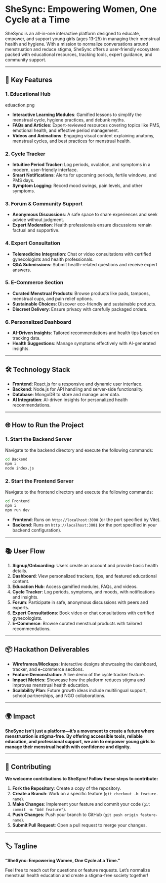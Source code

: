 # **SheSync: Empowering Women, One Cycle at a Time**

SheSync is an all-in-one interactive platform designed to educate, empower, and support young girls (ages 13-25) in managing their menstrual health and hygiene. With a mission to normalize conversations around menstruation and reduce stigma, SheSync offers a user-friendly ecosystem packed with educational resources, tracking tools, expert guidance, and community support.

---

## 🚀 **Key Features**

### 1. **Educational Hub**
eduaction.png
- **Interactive Learning Modules**: Gamified lessons to simplify the menstrual cycle, hygiene practices, and debunk myths.  
- **FAQs and Articles**: Expert-reviewed resources covering topics like PMS, emotional health, and effective period management.  
- **Videos and Animations**: Engaging visual content explaining anatomy, menstrual cycles, and best practices for menstrual health.

### 2. **Cycle Tracker**
- **Intuitive Period Tracker**: Log periods, ovulation, and symptoms in a modern, user-friendly interface.  
- **Smart Notifications**: Alerts for upcoming periods, fertile windows, and PMS days.  
- **Symptom Logging**: Record mood swings, pain levels, and other symptoms.

### 3. **Forum & Community Support**
- **Anonymous Discussions**: A safe space to share experiences and seek advice without judgment.  
- **Expert Moderation**: Health professionals ensure discussions remain factual and supportive.

### 4. **Expert Consultation**
- **Telemedicine Integration**: Chat or video consultations with certified gynecologists and health professionals.  
- **Q&A Submissions**: Submit health-related questions and receive expert answers.

### 5. **E-Commerce Section**
- **Curated Menstrual Products**: Browse products like pads, tampons, menstrual cups, and pain relief options.  
- **Sustainable Choices**: Discover eco-friendly and sustainable products.  
- **Discreet Delivery**: Ensure privacy with carefully packaged orders.

### 6. **Personalized Dashboard**
- **AI-Driven Insights**: Tailored recommendations and health tips based on tracking data.  
- **Health Suggestions**: Manage symptoms effectively with AI-generated insights.

---

## 🛠️ **Technology Stack**

- **Frontend**: React.js for a responsive and dynamic user interface.  
- **Backend**: Node.js for API handling and server-side functionality.  
- **Database**: MongoDB to store and manage user data.  
- **AI Integration**: AI-driven insights for personalized health recommendations.

---

## 🌐 **How to Run the Project**

### **1. Start the Backend Server**
Navigate to the backend directory and execute the following commands:
```bash
cd Backend
npm i
node index.js
```

### **2. Start the Frontend Server**
Navigate to the frontend directory and execute the following commands:
```bash
cd Frontend
npm i
npm run dev
```
- **Frontend**: Runs on `http://localhost:3000` (or the port specified by Vite).  
- **Backend**: Runs on `http://localhost:3001` (or the port specified in your backend configuration).

---

## 📚 **User Flow**
1. **Signup/Onboarding**: Users create an account and provide basic health details.  
2. **Dashboard**: View personalized trackers, tips, and featured educational content.  
3. **Education Hub**: Access gamified modules, FAQs, and videos.  
4. **Cycle Tracker**: Log periods, symptoms, and moods, with notifications and insights.  
5. **Forum**: Participate in safe, anonymous discussions with peers and experts.  
6. **Expert Consultations**: Book video or chat consultations with certified gynecologists.  
7. **E-Commerce**: Browse curated menstrual products with tailored recommendations.

---

## 📦 **Hackathon Deliverables**
- **Wireframes/Mockups**: Interactive designs showcasing the dashboard, tracker, and e-commerce sections.  
- **Feature Demonstration**: A live demo of the cycle tracker feature.  
- **Impact Metrics**: Showcase how the platform reduces stigma and improves menstrual health education.  
- **Scalability Plan**: Future growth ideas include multilingual support, school partnerships, and NGO collaborations.

---

## 🌍 **Impact**

**SheSync isn’t just a platform—it’s a movement to create a future where menstruation is stigma-free. By offering accessible tools, reliable education, and professional support, we aim to empower young girls to manage their menstrual health with confidence and dignity.**

---

## 🤝 **Contributing**

**We welcome contributions to SheSync! Follow these steps to contribute:**
1. **Fork the Repository**: Create a copy of the repository.  
2. **Create a Branch**: Work on a specific feature (`git checkout -b feature-name`).  
3. **Make Changes**: Implement your feature and commit your code (`git commit -m "Add feature"`).  
4. **Push Changes**: Push your branch to GitHub (`git push origin feature-name`).  
5. **Submit Pull Request**: Open a pull request to merge your changes.

---

## 🏷️ **Tagline**

**“SheSync: Empowering Women, One Cycle at a Time.”**

Feel free to reach out for questions or feature requests. Let’s normalize menstrual health education and create a stigma-free society together!
